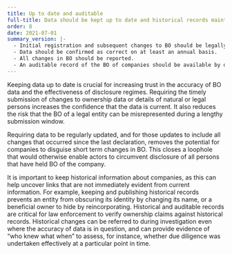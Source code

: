 ```yaml
---
title: Up to date and auditable
full-title: Data should be kept up to date and historical records maintained
order: 8
date: 2021-07-01
summary_version: |-
  - Initial registration and subsequent changes to BO should be legally required to be submitted in a timely manner, with information updated within a short, defined time period after changes occur.
  - Data should be confirmed as correct on at least an annual basis.
  - All changes in BO should be reported.
  - An auditable record of the BO of companies should be available by dating declarations and storing and publishing historical records, including for dormant and dissolved companies.
---
```


Keeping data up to date is crucial for increasing trust in the accuracy of BO data and the effectiveness of disclosure regimes. Requiring the timely submission of changes to ownership data or details of natural or legal persons increases the confidence that the data is current. It also reduces the risk that the BO of a legal entity can be misrepresented during a lengthy submission window.

Requiring data to be regularly updated, and for those updates to include all changes that occurred since the last declaration, removes the potential for companies to disguise short term changes in BO. This closes a loophole that would otherwise enable actors to circumvent disclosure of all persons that have held BO of the company.

It is important to keep historical information about companies, as this can help uncover links that are not immediately evident from current information. For example, keeping and publishing historical records prevents an entity from obscuring its identity by changing its name, or a beneficial owner to hide by reincorporating.  Historical and auditable records are critical for law enforcement to verify ownership claims against historical records. Historical changes can be referred to during investigation even where the accuracy of data is in question, and can provide evidence of “who knew what when” to assess, for instance, whether due diligence was undertaken effectively at a particular point in time.
